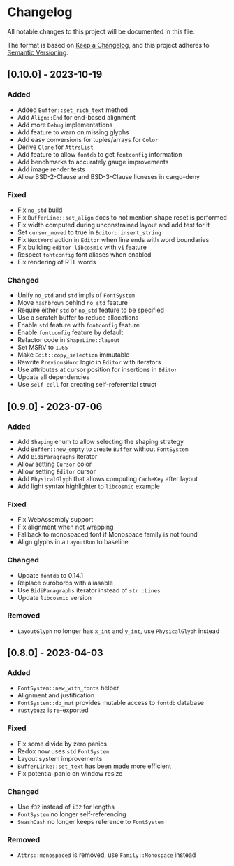 # Changelog

All notable changes to this project will be documented in this file.

The format is based on [Keep a Changelog](https://keepachangelog.com/en/1.0.0/),
and this project adheres to [Semantic Versioning](https://semver.org/spec/v2.0.0.html).

## [0.10.0] - 2023-10-19

### Added

- Added `Buffer::set_rich_text` method
- Add `Align::End` for end-based alignment
- Add more `Debug` implementations
- Add feature to warn on missing glyphs
- Add easy conversions for tuples/arrays for `Color`
- Derive `Clone` for `AttrsList`
- Add feature to allow `fontdb` to get `fontconfig` information
- Add benchmarks to accurately gauge improvements
- Add image render tests
- Allow BSD-2-Clause and BSD-3-Clause licneses in cargo-deny

### Fixed

- Fix `no_std` build
- Fix `BufferLine::set_align` docs to not mention shape reset is performed
- Fix width computed during unconstrained layout and add test for it
- Set `cursor_moved` to true in `Editor::insert_string`
- Fix `NextWord` action in `Editor` when line ends with word boundaries
- Fix building `editor-libcosmic` with `vi` feature
- Respect `fontconfig` font aliases when enabled
- Fix rendering of RTL words

### Changed

- Unify `no_std` and `std` impls of `FontSystem`
- Move `hashbrown` behind `no_std` feature
- Require either `std` or `no_std` feature to be specified
- Use a scratch buffer to reduce allocations
- Enable `std` feature with `fontconfig` feature
- Enable `fontconfig` feature by default
- Refactor code in `ShapeLine::layout`
- Set MSRV to `1.65`
- Make `Edit::copy_selection` immutable
- Rewrite `PreviousWord` logic in `Editor` with iterators
- Use attributes at cursor position for insertions in `Editor`
- Update all dependencies
- Use `self_cell` for creating self-referential struct

## [0.9.0] - 2023-07-06

### Added

- Add `Shaping` enum to allow selecting the shaping strategy
- Add `Buffer::new_empty` to create `Buffer` without `FontSystem`
- Add `BidiParagraphs` iterator
- Allow setting `Cursor` color
- Allow setting `Editor` cursor
- Add `PhysicalGlyph` that allows computing `CacheKey` after layout
- Add light syntax highlighter to `libcosmic` example

### Fixed

- Fix WebAssembly support
- Fix alignment when not wrapping
- Fallback to monospaced font if Monospace family is not found
- Align glyphs in a `LayoutRun` to baseline

### Changed

- Update `fontdb` to 0.14.1
- Replace ouroboros with aliasable
- Use `BidiParagraphs` iterator instead of `str::Lines`
- Update `libcosmic` version

### Removed

- `LayoutGlyph` no longer has `x_int` and `y_int`, use `PhysicalGlyph` instead

## [0.8.0] - 2023-04-03

### Added

- `FontSystem::new_with_fonts` helper
- Alignment and justification
- `FontSystem::db_mut` provides mutable access to `fontdb` database
- `rustybuzz` is re-exported

### Fixed

- Fix some divide by zero panics
- Redox now uses `std` `FontSystem`
- Layout system improvements
- `BufferLinke::set_text` has been made more efficient
- Fix potential panic on window resize

### Changed

- Use `f32` instead of `i32` for lengths
- `FontSystem` no longer self-referencing
- `SwashCash` no longer keeps reference to `FontSystem`

### Removed

- `Attrs::monospaced` is removed, use `Family::Monospace` instead
